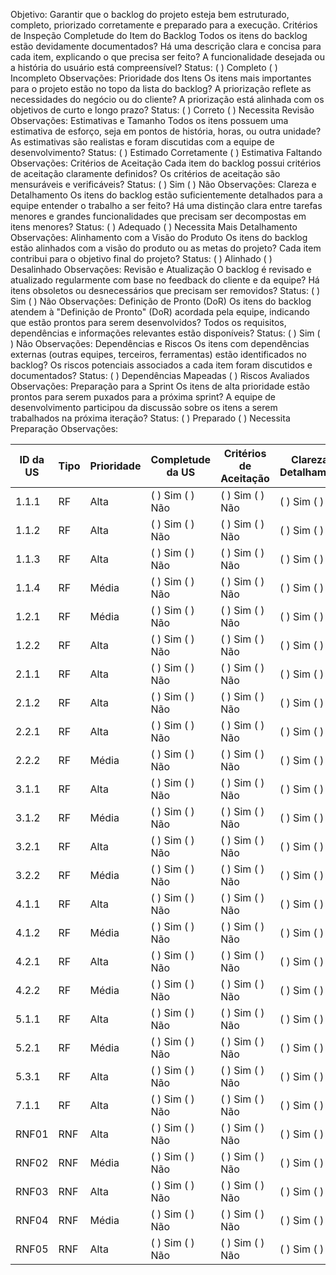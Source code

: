 
Objetivo: Garantir que o backlog do projeto esteja bem estruturado, completo, priorizado corretamente e preparado para a execução.
Critérios de Inspeção
Completude do Item do Backlog
Todos os itens do backlog estão devidamente documentados?
Há uma descrição clara e concisa para cada item, explicando o que precisa ser feito?
A funcionalidade desejada ou a história do usuário está compreensível?
Status: ( ) Completo ( ) Incompleto
Observações:
Prioridade dos Itens
Os itens mais importantes para o projeto estão no topo da lista do backlog?
A priorização reflete as necessidades do negócio ou do cliente?
A priorização está alinhada com os objetivos de curto e longo prazo?
Status: ( ) Correto ( ) Necessita Revisão
Observações:
Estimativas e Tamanho
Todos os itens possuem uma estimativa de esforço, seja em pontos de história, horas, ou outra unidade?
As estimativas são realistas e foram discutidas com a equipe de desenvolvimento?
Status: ( ) Estimado Corretamente ( ) Estimativa Faltando
Observações:
Critérios de Aceitação
Cada item do backlog possui critérios de aceitação claramente definidos?
Os critérios de aceitação são mensuráveis e verificáveis?
Status: ( ) Sim ( ) Não
Observações:
Clareza e Detalhamento
Os itens do backlog estão suficientemente detalhados para a equipe entender o trabalho a ser feito?
Há uma distinção clara entre tarefas menores e grandes funcionalidades que precisam ser decompostas em itens menores?
Status: ( ) Adequado ( ) Necessita Mais Detalhamento
Observações:
Alinhamento com a Visão do Produto
Os itens do backlog estão alinhados com a visão do produto ou as metas do projeto?
Cada item contribui para o objetivo final do projeto?
Status: ( ) Alinhado ( ) Desalinhado
Observações:
Revisão e Atualização
O backlog é revisado e atualizado regularmente com base no feedback do cliente e da equipe?
Há itens obsoletos ou desnecessários que precisam ser removidos?
Status: ( ) Sim ( ) Não
Observações:
Definição de Pronto (DoR)
Os itens do backlog atendem à "Definição de Pronto" (DoR) acordada pela equipe, indicando que estão prontos para serem desenvolvidos?
Todos os requisitos, dependências e informações relevantes estão disponíveis?
Status: ( ) Sim ( ) Não
Observações:
Dependências e Riscos
Os itens com dependências externas (outras equipes, terceiros, ferramentas) estão identificados no backlog?
Os riscos potenciais associados a cada item foram discutidos e documentados?
Status: ( ) Dependências Mapeadas ( ) Riscos Avaliados
Observações:
Preparação para a Sprint
Os itens de alta prioridade estão prontos para serem puxados para a próxima sprint?
A equipe de desenvolvimento participou da discussão sobre os itens a serem trabalhados na próxima iteração?
Status: ( ) Preparado ( ) Necessita Preparação
Observações:

| ID da US | Tipo | Prioridade | Completude da US | Critérios de Aceitação | Clareza e Detalhamento | Viabilidade Técnica | Alinhamento com Produto | Dependências | Definição de Pronto | Observações Gerais |
|----------|------|------------|------------------|------------------------|------------------------|---------------------|--------------------------|--------------|--------------------|--------------------|
| 1.1.1    | RF   | Alta       | ( ) Sim ( ) Não   | ( ) Sim ( ) Não         | ( ) Sim ( ) Não         | ( ) Sim ( ) Não      | ( ) Sim ( ) Não           | ( ) Sim ( ) Não | ( ) Sim ( ) Não    |                    |
| 1.1.2    | RF   | Alta       | ( ) Sim ( ) Não   | ( ) Sim ( ) Não         | ( ) Sim ( ) Não         | ( ) Sim ( ) Não      | ( ) Sim ( ) Não           | ( ) Sim ( ) Não | ( ) Sim ( ) Não    |                    |
| 1.1.3    | RF   | Alta       | ( ) Sim ( ) Não   | ( ) Sim ( ) Não         | ( ) Sim ( ) Não         | ( ) Sim ( ) Não      | ( ) Sim ( ) Não           | ( ) Sim ( ) Não | ( ) Sim ( ) Não    |                    |
| 1.1.4    | RF   | Média      | ( ) Sim ( ) Não   | ( ) Sim ( ) Não         | ( ) Sim ( ) Não         | ( ) Sim ( ) Não      | ( ) Sim ( ) Não           | ( ) Sim ( ) Não | ( ) Sim ( ) Não    |                    |
| 1.2.1    | RF   | Média      | ( ) Sim ( ) Não   | ( ) Sim ( ) Não         | ( ) Sim ( ) Não         | ( ) Sim ( ) Não      | ( ) Sim ( ) Não           | ( ) Sim ( ) Não | ( ) Sim ( ) Não    |                    |
| 1.2.2    | RF   | Alta       | ( ) Sim ( ) Não   | ( ) Sim ( ) Não         | ( ) Sim ( ) Não         | ( ) Sim ( ) Não      | ( ) Sim ( ) Não           | ( ) Sim ( ) Não | ( ) Sim ( ) Não    |                    |
| 2.1.1    | RF   | Alta       | ( ) Sim ( ) Não   | ( ) Sim ( ) Não         | ( ) Sim ( ) Não         | ( ) Sim ( ) Não      | ( ) Sim ( ) Não           | ( ) Sim ( ) Não | ( ) Sim ( ) Não    |                    |
| 2.1.2    | RF   | Alta       | ( ) Sim ( ) Não   | ( ) Sim ( ) Não         | ( ) Sim ( ) Não         | ( ) Sim ( ) Não      | ( ) Sim ( ) Não           | ( ) Sim ( ) Não | ( ) Sim ( ) Não    |                    |
| 2.2.1    | RF   | Alta       | ( ) Sim ( ) Não   | ( ) Sim ( ) Não         | ( ) Sim ( ) Não         | ( ) Sim ( ) Não      | ( ) Sim ( ) Não           | ( ) Sim ( ) Não | ( ) Sim ( ) Não    |                    |
| 2.2.2    | RF   | Média      | ( ) Sim ( ) Não   | ( ) Sim ( ) Não         | ( ) Sim ( ) Não         | ( ) Sim ( ) Não      | ( ) Sim ( ) Não           | ( ) Sim ( ) Não | ( ) Sim ( ) Não    |                    |
| 3.1.1    | RF   | Alta       | ( ) Sim ( ) Não   | ( ) Sim ( ) Não         | ( ) Sim ( ) Não         | ( ) Sim ( ) Não      | ( ) Sim ( ) Não           | ( ) Sim ( ) Não | ( ) Sim ( ) Não    |                    |
| 3.1.2    | RF   | Média      | ( ) Sim ( ) Não   | ( ) Sim ( ) Não         | ( ) Sim ( ) Não         | ( ) Sim ( ) Não      | ( ) Sim ( ) Não           | ( ) Sim ( ) Não | ( ) Sim ( ) Não    |                    |
| 3.2.1    | RF   | Alta       | ( ) Sim ( ) Não   | ( ) Sim ( ) Não         | ( ) Sim ( ) Não         | ( ) Sim ( ) Não      | ( ) Sim ( ) Não           | ( ) Sim ( ) Não | ( ) Sim ( ) Não    |                    |
| 3.2.2    | RF   | Média      | ( ) Sim ( ) Não   | ( ) Sim ( ) Não         | ( ) Sim ( ) Não         | ( ) Sim ( ) Não      | ( ) Sim ( ) Não           | ( ) Sim ( ) Não | ( ) Sim ( ) Não    |                    |
| 4.1.1    | RF   | Alta       | ( ) Sim ( ) Não   | ( ) Sim ( ) Não         | ( ) Sim ( ) Não         | ( ) Sim ( ) Não      | ( ) Sim ( ) Não           | ( ) Sim ( ) Não | ( ) Sim ( ) Não    |                    |
| 4.1.2    | RF   | Média      | ( ) Sim ( ) Não   | ( ) Sim ( ) Não         | ( ) Sim ( ) Não         | ( ) Sim ( ) Não      | ( ) Sim ( ) Não           | ( ) Sim ( ) Não | ( ) Sim ( ) Não    |                    |
| 4.2.1    | RF   | Alta       | ( ) Sim ( ) Não   | ( ) Sim ( ) Não         | ( ) Sim ( ) Não         | ( ) Sim ( ) Não      | ( ) Sim ( ) Não           | ( ) Sim ( ) Não | ( ) Sim ( ) Não    |                    |
| 4.2.2    | RF   | Média      | ( ) Sim ( ) Não   | ( ) Sim ( ) Não         | ( ) Sim ( ) Não         | ( ) Sim ( ) Não      | ( ) Sim ( ) Não           | ( ) Sim ( ) Não | ( ) Sim ( ) Não    |                    |
| 5.1.1    | RF   | Alta       | ( ) Sim ( ) Não   | ( ) Sim ( ) Não         | ( ) Sim ( ) Não         | ( ) Sim ( ) Não      | ( ) Sim ( ) Não           | ( ) Sim ( ) Não | ( ) Sim ( ) Não    |                    |
| 5.2.1    | RF   | Média      | ( ) Sim ( ) Não   | ( ) Sim ( ) Não         | ( ) Sim ( ) Não         | ( ) Sim ( ) Não      | ( ) Sim ( ) Não           | ( ) Sim ( ) Não | ( ) Sim ( ) Não    |                    |
| 5.3.1    | RF   | Alta       | ( ) Sim ( ) Não   | ( ) Sim ( ) Não         | ( ) Sim ( ) Não         | ( ) Sim ( ) Não      | ( ) Sim ( ) Não           | ( ) Sim ( ) Não | ( ) Sim ( ) Não    |                    |
| 7.1.1    | RF   | Alta       | ( ) Sim ( ) Não   | ( ) Sim ( ) Não         | ( ) Sim ( ) Não         | ( ) Sim ( ) Não      | ( ) Sim ( ) Não           | ( ) Sim ( ) Não | ( ) Sim ( ) Não    |                    |
| RNF01    | RNF  | Alta       | ( ) Sim ( ) Não   | ( ) Sim ( ) Não         | ( ) Sim ( ) Não         | ( ) Sim ( ) Não      | ( ) Sim ( ) Não           | ( ) Sim ( ) Não | ( ) Sim ( ) Não    |                    |
| RNF02    | RNF  | Média      | ( ) Sim ( ) Não   | ( ) Sim ( ) Não         | ( ) Sim ( ) Não         | ( ) Sim ( ) Não      | ( ) Sim ( ) Não           | ( ) Sim ( ) Não | ( ) Sim ( ) Não    |                    |
| RNF03    | RNF  | Alta       | ( ) Sim ( ) Não   | ( ) Sim ( ) Não         | ( ) Sim ( ) Não         | ( ) Sim ( ) Não      | ( ) Sim ( ) Não           | ( ) Sim ( ) Não | ( ) Sim ( ) Não    |                    |
| RNF04    | RNF  | Média      | ( ) Sim ( ) Não   | ( ) Sim ( ) Não         | ( ) Sim ( ) Não         | ( ) Sim ( ) Não      | ( ) Sim ( ) Não           | ( ) Sim ( ) Não | ( ) Sim ( ) Não    |                    |
| RNF05    | RNF  | Alta       | ( ) Sim ( ) Não   | ( ) Sim ( ) Não         | ( ) Sim ( ) Não         | ( ) Sim ( ) Não      | ( ) Sim ( ) Não           | ( ) Sim ( ) Não | ( ) Sim ( ) Não    |                    |
